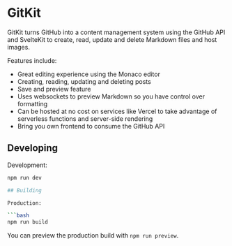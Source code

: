 # GitKit

GitKit turns GitHub into a content management system using the GitHub API and SvelteKit to create, read, update and delete Markdown files and host images.

Features include:

- Great editing experience using the Monaco editor
- Creating, reading, updating and deleting posts
- Save and preview feature
- Uses websockets to preview Markdown so you have control over formatting
- Can be hosted at no cost on services like Vercel to take advantage of serverless functions and server-side rendering
- Bring you own frontend to consume the GitHub API

## Developing

Development:

````bash
npm run dev

## Building

Production:

```bash
npm run build
````

You can preview the production build with `npm run preview`.
